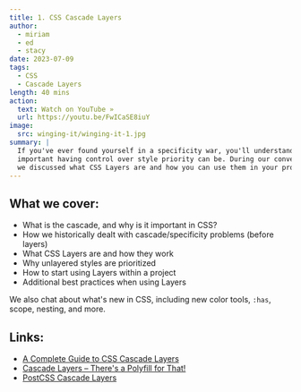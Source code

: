 ```yaml
---
title: 1. CSS Cascade Layers
author:
  - miriam
  - ed
  - stacy
date: 2023-07-09
tags:
  - CSS
  - Cascade Layers
length: 40 mins
action:
  text: Watch on YouTube »
  url: https://youtu.be/FwICaSE8iuY
image:
  src: winging-it/winging-it-1.jpg
summary: |
  If you've ever found yourself in a specificity war, you'll understand how
  important having control over style priority can be. During our conversation,
  we discussed what CSS Layers are and how you can use them in your project.
---
```


## What we cover:

- What is the cascade, and why is it important in CSS?
- How we historically dealt with cascade/specificity problems (before layers)
- What CSS Layers are and how they work
- Why unlayered styles are prioritized
- How to start using Layers within a project
- Additional best practices when using Layers

We also chat about what's new in CSS, including new color tools, `:has`, scope,
nesting, and more.

## Links:

- [A Complete Guide to CSS Cascade Layers](https://css-tricks.com/css-cascade-layers/)
- [Cascade Layers – There's a Polyfill for That!](/2022/06/21/cascade-layers-polyfill/)
- [PostCSS Cascade Layers](https://www.npmjs.com/package/@csstools/postcss-cascade-layers)
